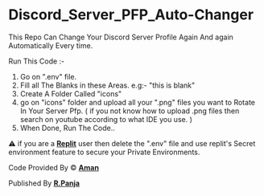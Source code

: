 # Discord_Server_PFP_Auto-Changer
This Repo Can Change Your Discord Server Profile Again And again Automatically Every time.

Run This Code :-
1) Go on ".env" file.
2) Fill all The Blanks in these Areas. e.g:- "this is blank"
3) Create A Folder Called "icons"
4) go on "icons" folder and upload all your ".png" files you want to Rotate In Your Server Pfp. ( if you not know how to upload .png files then search on youtube according to what IDE you use. )
5) When Done, Run The Code..


⚠️ if you are a **[Replit](https://replit.com)** user then delete the ".env" file and use replit's Secret environment feature to secure your Private Environments.

Code Provided By © **[Aman](https://github.com/execaman)**

Published By **[R.Panja](https://github.com/rpanjacodes)**
